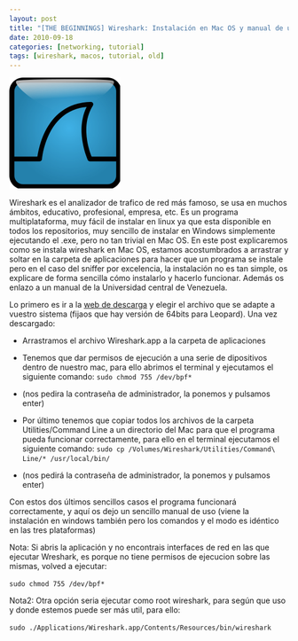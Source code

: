 ```yaml
---
layout: post
title: "[THE BEGINNINGS] Wireshark: Instalación en Mac OS y manual de uso"
date: 2010-09-18
categories: [networking, tutorial]
tags: [wireshark, macos, tutorial, old]
---
```



![](/img/200px-wireshark_icon-svg.png)

Wireshark es el analizador de trafico de red más famoso, se usa en muchos ámbitos, educativo, profesional, empresa, etc. Es un programa multiplataforma, muy fácil de instalar en linux ya que esta disponible en todos los repositorios, muy sencillo de instalar en Windows simplemente ejecutando el .exe, pero no tan trivial en Mac OS. En este post explicaremos como se instala wireshark en Mac OS, estamos acostumbrados a arrastrar y soltar en la carpeta de aplicaciones para hacer que un programa se instale pero en el caso del sniffer por excelencia, la instalación no es tan simple, os explicare de forma sencilla cómo instalarlo y hacerlo funcionar. Además os enlazo a un manual de la  Universidad central de Venezuela.

Lo primero es ir a la [web de descarga](http://www.wireshark.org/download.html) y elegir el archivo que se adapte a vuestro sistema (fijaos que hay versión de 64bits para Leopard). Una vez descargado:

* Arrastramos el archivo Wireshark.app a la carpeta de aplicaciones

* Tenemos  que dar permisos de ejecución a una serie de dipositivos dentro de nuestro mac, para ello abrimos el terminal y ejecutamos el siguiente comando:
`sudo chmod 755 /dev/bpf*`

* (nos pedira la contraseña de administrador, la ponemos y pulsamos enter)

* Por último tenemos que copiar todos los archivos de la carpeta Utilities/Command Line a un directorio del Mac para que el programa pueda funcionar correctamente, para ello en el terminal ejecutamos el siguiente comando:
`sudo cp /Volumes/Wireshark/Utilities/Command\ Line/* /usr/local/bin/`

* (nos pedirá la contraseña de administrador, la ponemos y pulsamos enter)

Con estos dos últimos sencillos casos el programa funcionará correctamente, y aquí os dejo un sencillo manual de uso (viene la instalación en windows también pero los comandos y el modo es idéntico en las tres plataformas)

Nota: Si abris la aplicación y no encontrais interfaces de red en las que ejecutar Wreshark, es porque no tiene permisos de ejecucion sobre las mismas, volved a ejecutar:

`sudo chmod 755 /dev/bpf*`

Nota2: Otra opción seria ejecutar como root wireshark, para según que uso y donde estemos puede ser más util, para ello:

`sudo ./Applications/Wireshark.app/Contents/Resources/bin/wireshark`
